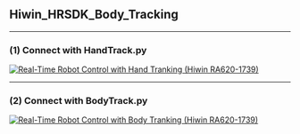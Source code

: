 ## **Hiwin_HRSDK_Body_Tracking**


****

### (1) Connect with **HandTrack.py**

[![Real-Time Robot Control with Hand Tranking (Hiwin RA620-1739)](https://res.cloudinary.com/marcomontalbano/image/upload/v1665390852/video_to_markdown/images/vimeo--707021617-c05b58ac6eb4c4700831b2b3070cd403.jpg)]( https://vimeo.com/707021617 "Real-Time Robot Control with Hand Tranking (Hiwin RA620-1739)")
****
### (2) Connect with **BodyTrack.py**


[![Real-Time Robot Control with Body Tranking (Hiwin RA620-1739)](https://res.cloudinary.com/marcomontalbano/image/upload/v1665404019/video_to_markdown/images/vimeo--758698651-c05b58ac6eb4c4700831b2b3070cd403.jpg)](https://vimeo.com/758698651 "Real-Time Robot Control with Body Tranking (Hiwin RA620-1739)")

